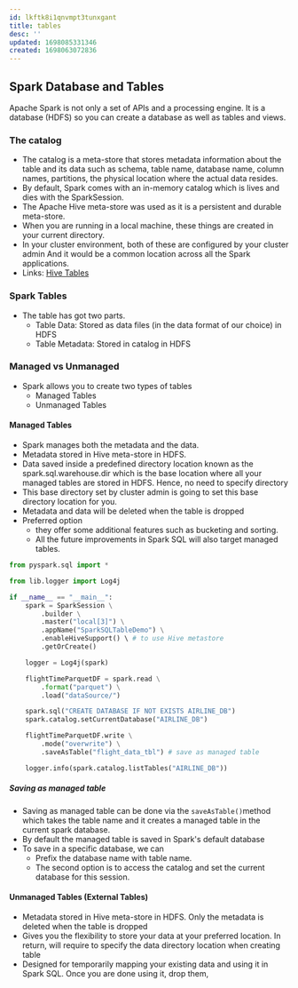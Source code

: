 ```yaml
---
id: lkftk8i1qnvmpt3tunxgant
title: tables
desc: ''
updated: 1698085331346
created: 1698063072836
---
```



## Spark Database and Tables

Apache Spark is not only a set of APIs and a processing engine. It is a database (HDFS) so you can create a database as well as tables and views.

### The catalog

- The catalog is a meta-store that stores metadata information about the table and its data such as schema, table name, database name, column names, partitions, the physical location where the actual data resides.
- By default, Spark comes with an in-memory catalog which is lives and dies with the SparkSession.
- The Apache Hive meta-store was used as it is a persistent and durable meta-store.
- When you are running in a local machine, these things are created in your current directory.
- In your cluster environment, both of these are configured by your cluster admin And it would be a common location across all the Spark applications.
- Links: [Hive Tables](https://spark.apache.org/docs/latest/sql-data-sources-hive-tables.html)

### Spark Tables

- The table has got two parts.
  - Table Data: Stored as data files (in the data format of our choice) in HDFS
  - Table Metadata: Stored in catalog in HDFS

### Managed vs Unmanaged

- Spark allows you to create two types of tables
  - Managed Tables
  - Unmanaged Tables
  
#### Managed Tables

- Spark manages both the metadata and the data.
- Metadata stored in Hive meta-store in HDFS.
- Data saved inside a predefined directory location known as the spark.sql.warehouse.dir which is the base location where all your managed tables are stored in HDFS. Hence, no need to specify directory
- This base directory set by cluster admin is going to set this base directory location for you.
- Metadata and data will be deleted when the table is dropped
- Preferred option
  - they offer some additional features such as bucketing and sorting.
  - All the future improvements in Spark SQL will also target managed tables.

``` py
from pyspark.sql import *

from lib.logger import Log4j

if __name__ == "__main__":
    spark = SparkSession \
        .builder \
        .master("local[3]") \
        .appName("SparkSQLTableDemo") \
        .enableHiveSupport() \ # to use Hive metastore
        .getOrCreate()

    logger = Log4j(spark)

    flightTimeParquetDF = spark.read \
        .format("parquet") \
        .load("dataSource/")

    spark.sql("CREATE DATABASE IF NOT EXISTS AIRLINE_DB")
    spark.catalog.setCurrentDatabase("AIRLINE_DB")

    flightTimeParquetDF.write \
        .mode("overwrite") \
        .saveAsTable("flight_data_tbl") # save as managed table

    logger.info(spark.catalog.listTables("AIRLINE_DB"))
```

##### Saving as managed table

- Saving as managed table can be done via the `saveAsTable()`method which takes the table name and it creates a managed table in the current spark database.
- By default the managed table is saved in Spark's default database
- To save in a specific database, we can
  - Prefix the database name with table name.
  - The second option is to access the catalog and set the current database for this session.

#### Unmanaged Tables (External Tables)

- Metadata stored in Hive meta-store in HDFS. Only the metadata is deleted when the table is dropped
- Gives you the flexibility to store your data at your preferred location. In return, will require to specify the data directory location when creating table
- Designed for temporarily mapping your existing data and using it in Spark SQL. Once you are done using it, drop them,
